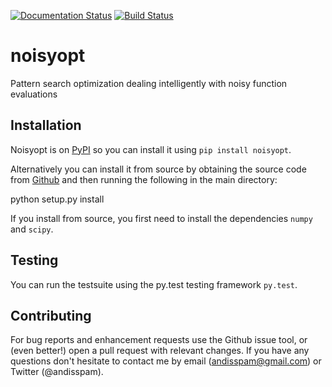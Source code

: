 [![Documentation Status](https://readthedocs.org/projects/noisyopt/badge/?version=latest)](http://noisyopt.readthedocs.io/en/latest/?badge=latest)
[![Build Status](https://travis-ci.org/andim/noisyopt.svg?branch=master)](https://travis-ci.org/andim/noisyopt)

# noisyopt

Pattern search optimization dealing intelligently with noisy function evaluations

## Installation

Noisyopt is on [PyPI](https://pypi.python.org/pypi/noisyopt/) so you can install it using `pip install noisyopt`.

Alternatively you can install it from source by obtaining the source code from [Github](https://github.com/andim/noisyopt) and then running the following in the main directory:

   python setup.py install

If you install from source, you first need to install the dependencies `numpy` and `scipy`.

## Testing

You can run the testsuite using the py.test testing framework `py.test`.

## Contributing

For bug reports and enhancement requests use the Github issue tool, or (even better!) open a pull request with relevant changes. If you have any questions don't hesitate to contact me by email (andisspam@gmail.com) or Twitter (@andisspam).
